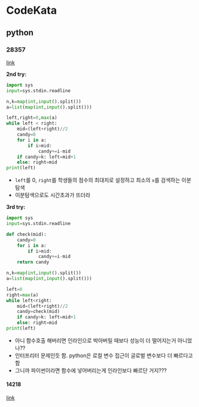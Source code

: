 # CodeKata
## python
### 28357
[link](https://www.acmicpc.net/problem/28357)

<b>2nd try:</b>

```python
import sys
input=sys.stdin.readline

n,k=map(int,input().split())
a=list(map(int,input().split()))

left,right=0,max(a)
while left < right:
    mid=(left+right)//2
    candy=0
    for i in a:
        if i>mid:
            candy+=i-mid
    if candy>k: left=mid+1
    else: right=mid
print(left)
```
- `left`를 0, `right`를 학생들의 점수의 최대치로 설정하고 최소의 `x`를 검색하는 이분탐색
- 이분탐색으로도 시간초과가 뜨더라

<b>3rd try:</b>

```python
import sys
input=sys.stdin.readline

def check(mid):
    candy=0
    for i in a:
        if i>mid:
            candy+=i-mid
    return candy

n,k=map(int,input().split())
a=list(map(int,input().split()))

left=0
right=max(a)
while left<right:
    mid=(left+right)//2
    candy=check(mid)
    if candy>k: left=mid+1
    else: right=mid
print(left)
```
- 아니 함수호출 해버리면 인라인으로 박아버릴 때보다 성능이 더 떨어지는거 아니었나??
- 인터프리터 문제인듯 함. python은 로컬 변수 접근이 글로벌 변수보다 더 빠르다고 함
- 그니까 파이썬이라면 함수에 넣어버리는게 인라인보다 빠르단 거지???

#### 14218
[link](https://www.acmicpc.net/problem/14218)
